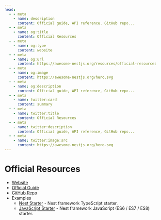 ```yaml
---
head:
  - - meta
    - name: description
      content: Official guide, API reference, GitHub repo...
  - - meta
    - name: og:title
      content: Official Resources
  - - meta
    - name: og:type
      content: website
  - - meta
    - name: og:url
      content: https://awesome-nestjs.org/resources/official-resources.html
  - - meta
    - name: og:image
      content: https://awesome-nestjs.org/hero.svg
  - - meta
    - name: og:description
      content: Official guide, API reference, GitHub repo...
  - - meta
    - name: twitter:card
      content: summary
  - - meta
    - name: twitter:title
      content: Official Resources
  - - meta
    - name: twitter:description
      content: Official guide, API reference, GitHub repo...
  - - meta
    - name: twitter:image:src
      content: https://awesome-nestjs.org/hero.svg
---
```


# Official Resources

- [Website](https://nestjs.com)
- [Official Guide](https://docs.nestjs.com)
- [GitHub Repo](https://github.com/nestjs/nest)
- Examples
  - [Nest Starter](https://github.com/nestjs/typescript-starter) - Nest framework TypeScript starter.
  - [JavaScript Starter](https://github.com/nestjs/javascript-starter) - Nest framework JavaScript (ES6 / ES7 / ES8) starter.
